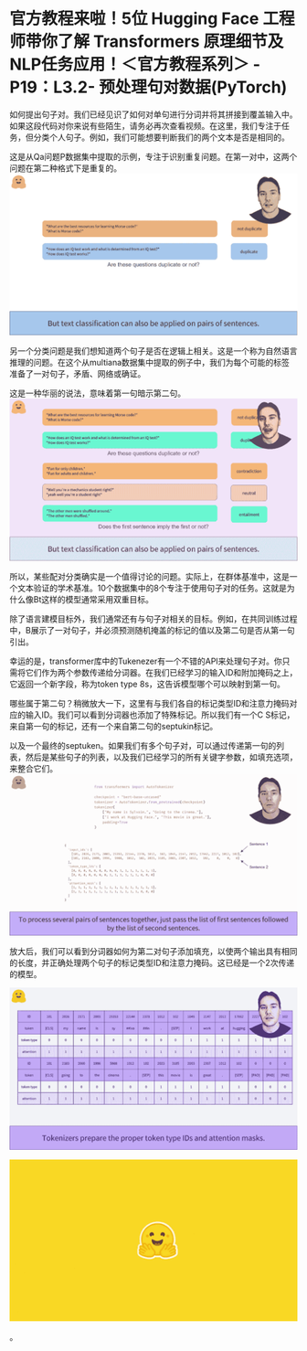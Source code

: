 # 官方教程来啦！5位 Hugging Face 工程师带你了解 Transformers 原理细节及NLP任务应用！＜官方教程系列＞ - P19：L3.2- 预处理句对数据(PyTorch) 

如何提出句子对。我们已经见识了如何对单句进行分词并将其拼接到覆盖输入中。如果这段代码对你来说有些陌生，请务必再次查看视频。在这里，我们专注于任务，但分类个人句子。例如，我们可能想要判断我们的两个文本是否是相同的。

这是从Qa问题P数据集中提取的示例，专注于识别重复问题。在第一对中，这两个问题在第二种格式下是重复的。![](img/6c5fec0939d8ec492c6e56dd82094de9_1.png)

另一个分类问题是我们想知道两个句子是否在逻辑上相关。这是一个称为自然语言推理的问题。在这个从multiana数据集中提取的例子中，我们为每个可能的标签准备了一对句子，矛盾、网络或确证。

这是一种华丽的说法，意味着第一句暗示第二句。![](img/6c5fec0939d8ec492c6e56dd82094de9_3.png)

所以，某些配对分类确实是一个值得讨论的问题。实际上，在群体基准中，这是一个文本验证的学术基准。10个数据集中的8个专注于使用句子对的任务。这就是为什么像Bt这样的模型通常采用双重目标。

除了语言建模目标外，我们通常还有与句子对相关的目标。例如，在共同训练过程中，B展示了一对句子，并必须预测随机掩盖的标记的值以及第二句是否从第一句引出。

幸运的是，transformer库中的Tukenezer有一个不错的API来处理句子对。你只需将它们作为两个参数传递给分词器。在我们已经学习的输入ID和附加掩码之上，它返回一个新字段，称为token type 8s，这告诉模型哪个可以映射到第一句。

哪些属于第二句？稍微放大一下，这里有与我们各自的标记类型ID和注意力掩码对应的输入ID。我们可以看到分词器也添加了特殊标记。所以我们有一个C S标记，来自第一句的标记，还有一个来自第二句的septukin标记。

以及一个最终的septuken。如果我们有多个句子对，可以通过传递第一句的列表，然后是某些句子的列表，以及我们已经学习的所有关键字参数，如填充选项，来整合它们。![](img/6c5fec0939d8ec492c6e56dd82094de9_5.png)

放大后，我们可以看到分词器如何为第二对句子添加填充，以使两个输出具有相同的长度，并正确处理两个句子的标记类型ID和注意力掩码。这已经是一个2次传递的模型。

![](img/6c5fec0939d8ec492c6e56dd82094de9_7.png)

![](img/6c5fec0939d8ec492c6e56dd82094de9_8.png)

。
